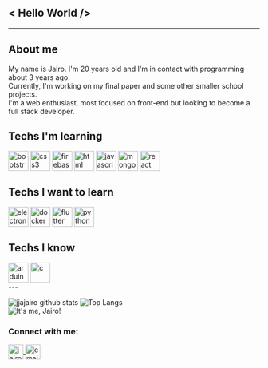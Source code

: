 ## < Hello World />

---

## About me

My name is Jairo. I'm 20 years old and I'm in contact with programming about 3 years ago. <br/>
Currently, I'm working on my final paper and some other smaller school projects. <br/>
I'm a web enthusiast, most focused on front-end but looking to become a full stack developer. <br/>

## Techs I'm learning

<div>
  <img align="center" alt="bootstrap" height="40" width="40" src="https://devicon.dev/devicon.git/icons/bootstrap/bootstrap-plain.svg" style="max-width:100%"/>
  <img align="center" alt="css3" height="40" width="40" src="https://devicon.dev/devicon.git/icons/css3/css3-plain.svg" style="max-width:100%"/>
  <img align="center" alt="firebase" height="40" width="40" src="https://www.gstatic.com/devrel-devsite/prod/vf7e3a995d426e05d42b78fc7d21a14329a91016dc065dc22c480cc8f443ef33e/firebase/images/touchicon-180.png" style="max-width:100%"/>
  <img align="center" alt="html" height="40" width="40" src="https://devicon.dev/devicon.git/icons/html5/html5-plain.svg" style="max-width:100%"/>
  <img align="center" alt="javascript" height="40" width="40" src="https://devicon.dev/devicon.git/icons/javascript/javascript-plain.svg" style="max-width:100%"/>
  <img align="center" alt="mongodb" height="40" width="40" src="https://devicon.dev/devicon.git/icons/mongodb/mongodb-plain.svg" style="max-width:100%"/>
  <img align="center" alt="react" height="40" width="40" src="https://devicon.dev/devicon.git/icons/react/react-original.svg" style="max-width:100%"/>

</div>

## Techs I want to learn

<div>
    <img align="center" alt="electron" height="40" width="40" src="https://devicon.dev/devicon.git/icons/electron/electron-original.svg" style="max-width:100%"/>
    <img align="center" alt="docker" height="40" width="40" src="https://devicon.dev/devicon.git/icons/docker/docker-original.svg" style="max-width:100%"/>
    <img align="center" alt="flutter" height="40" width="40" src="https://devicon.dev/devicon.git/icons/flutter/flutter-original.svg" style="max-width:100%"/>
    <img align="center" alt="python" height="40" width="40" src="https://devicon.dev/devicon.git/icons/python/python-original.svg" style="max-width:100%"/>
</div>

## Techs I know

<div>
    <img align="center" alt="arduino" height="40" width="40" src="https://www.freeiconspng.com/uploads/arduino-icon-5.png" style="max-width:100%"/>    
    <img align="center" alt="c" height="40" width="40" src="https://devicon.dev/devicon.git/icons/c/c-original.svg" style="max-width:100%"/>
</div>
---

![jjajairo github stats](https://github-readme-stats.vercel.app/api?username=jjajairo&show_icons=true&theme=radical)
![Top Langs](https://github-readme-stats.vercel.app/api/top-langs/?username=jjajairo&layout=compact)
<br/>
<img src="https://komarev.com/ghpvc/?username=jjajairo&label=Visualiza%C3%A7%C3%B5es&color=red&style=flat" alt="It's me, Jairo!" />

### Connect with me:

<a  href="https://www.linkedin.com/in/jairo-caetano-junior/" target="_blank">
  <img margin="20px" align="center" alt="jairo-linkedin" height="30" width="30" src="https://devicon.dev/devicon.git/icons/linkedin/linkedin-original.svg"/>
</a>
<a  href="mailto:jairojunior841@gmail.com" target="_blank">
  <img margin="20px" align="center" alt="email" height="30" width="30" src="https://cdn.jsdelivr.net/npm/simple-icons@v3/icons/gmail.svg"/>
</a>
